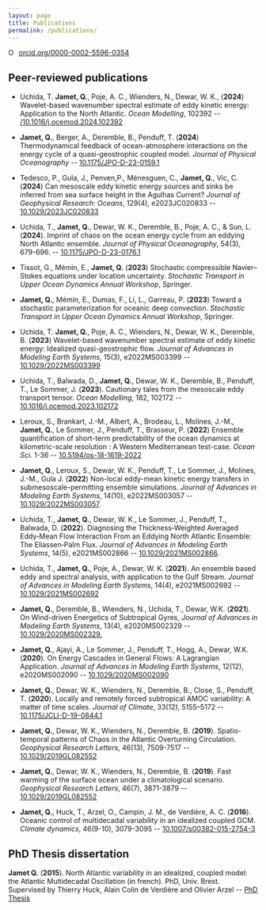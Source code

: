 ```yaml
---
layout: page
title: Publications
permalink: /publications/
---
```


<a href="https://orcid.org/0000-0002-5596-0354" target="orcid.widget" rel="noopener noreferrer" style="vertical-align:top;"><img src="https://orcid.org/sites/default/files/images/orcid_16x16.png" style="width:1em;margin-right:.5em;" alt="ORCID iD icon">orcid.org/0000-0002-5596-0354</a>


<!---
## On-going papers

- Sevellec, F., Colin de Verdiere, A., Kolodziejczyk, N., **Jamet, Q.** (**In Rev.**) Golbal observations of eddy-mean flow interactions at the ocean surface and in the deep ocean. *Journal of Physical Oceanography*

- Martinez-Moreno, J., Lique, C., Talandier, C., **Jamet, Q.**, Treguier, A.-M. (**Sub.**) Seasonal variability of kinetic energy in transitional ice-covered oceans. *Journal of Advances in Modeling Earth Systems* 

-  Rojo de Anda, G., R. Parfitt, W.K. Dewar, **Q. Jamet**, T. Uchida (**Sub.**) A Description of Trends in Gulf Stream Path Retroflections Since the Late 20th Century.

- S. Tajouri, W. Llovel, F. Sevellec, **Q. Jamet**, Hochet, A. (**In Prep.**) Sensitivity of the externally-forced and internal variability of sea level to fully time-varying freshwater fluxes from Greenland and rivers.

- Coquereau, A., Sevellec, F., Huck, T., Hirschi, J., J.-M., **Jamet, Q.** (**In Prep**) Past, Present, and Future Variability of Atlantic Meridional Overturning Circulation in CMIP6 Ensembles.

- Tissot, G., Memin, E., **Jamet, Q.** (**In Prep.*) Stochastic compressible Navier–Stokes equations under location uncertainty and its approximations for ocean modelling.

-->


## Peer-reviewed publications

- Uchida, T. **Jamet, Q.**, Poje, A. C.,  Wienders, N., Dewar, W. K., (**2024**) Wavelet-based wavenumber spectral estimate of eddy kinetic energy: Application to the North Atlantic. *Ocean Modelling*, 102392 -- [/10.1016/j.ocemod.2024.102392](https://doi.org/10.1016/j.ocemod.2024.102392)

- **Jamet, Q.**, Berger, A., Deremble, B., Penduff, T. (**2024**) Thermodynamical feedback of ocean-atmosphere interactions on the energy cycle of a quasi-geostrophic coupled model. *Journal of Physical Oceanography* -- [10.1175/JPO-D-23-0159.1](https://doi.org/10.1175/JPO-D-23-0159.1)

- Tedesco, P., Gula, J., Penven,P.,  Ménesguen, C., **Jamet, Q.**, Vic, C. (**2024**) Can mesoscale eddy kinetic energy sources and sinks be inferred from sea surface height in the Agulhas Current? *Journal of Geophysical Research: Oceans*, 129(4), e2023JC020833 -- [10.1029/2023JC020833]( https://doi.org/10.1029/2023JC020833)

- Uchida, T., **Jamet, Q.**, Dewar, W. K., Deremble, B., Poje, A. C., & Sun, L. (**2024**). Imprint of chaos on the ocean energy cycle from an eddying North Atlantic ensemble. *Journal of Physical Oceanography*, 54(3), 679-696. -- [10.1175/JPO-D-23-0176.1](https://doi.org/10.1175/JPO-D-23-0176.1)

- Tissot, G., Mémin, E., **Jamet, Q.** (**2023**) Stochastic compressible Navier–Stokes equations under location uncertainty. *Stochastic Transport in Upper Ocean Dynamics Annual Workshop*, Springer.

- **Jamet, Q.**, Mémin, E., Dumas, F., Li, L., Garreau, P. (**2023**) Toward a stochastic parameterization for oceanic deep convection. *Stochastic Transport in Upper Ocean Dynamics Annual Workshop*, Springer.

- Uchida, T. **Jamet, Q.**, Poje, A. C.,  Wienders, N., Dewar, W. K., Deremble, B. (**2023**) Wavelet-based wavenumber spectral estimate of eddy kinetic energy: Idealized quasi-geostrophic flow. *Journal of Advances in Modeling Earth Systems*, 15(3), e2022MS003399 -- [10.1029/2022MS003399](https://doi.org/10.1029/2022MS003399) 

- Uchida, T., Balwada, D., **Jamet, Q.**, Dewar, W. K., Deremble, B., Penduff, T., Le Sommer, J. (**2023**). Cautionary tales from the mesoscale eddy transport tensor. *Ocean Modelling*, 182, 102172 -- [10.1016/j.ocemod.2023.102172](https://doi.org/10.1016/j.ocemod.2023.102172)

 - Leroux, S., Brankart, J.-M., Albert, A., Brodeau, L., Molines, J.-M., **Jamet, Q.**, Le Sommer, J., Penduff, T., Brasseur, P. (**2022**) Ensemble quantification of short-term predictability of the ocean dynamics at kilometric-scale resolution : A Western Mediterranean test-case. *Ocean Sci.* 1-36 -- [10.5194/os-18-1619-2022](https://doi.org/10.5194/os-18-1619-2022)

 - **Jamet, Q.**, Leroux, S., Dewar, W. K., Penduff, T., Le Sommer, J., Molines, J.-M., Gula J. (**2022**) Non-local eddy-mean kinetic energy transfers in submesoscale-permitting ensemble simulations. *Journal of Advances in Modeling Earth Systems*, 14(10), e2022MS003057 -- [10.1029/2022MS003057](https://doi.org/10.1029/2022MS003057).

 - Uchida, T., **Jamet, Q.**, Dewar, W. K., Le Sommer, J., Penduff, T., Balwada, D. (**2022**). Diagnosing the Thickness‐Weighted Averaged Eddy‐Mean Flow Interaction From an Eddying North Atlantic Ensemble: The Eliassen‐Palm Flux. *Journal of Advances in Modeling Earth Systems*, 14(5), e2021MS002866 -- [10.1029/2021MS002866](https://doi.org/10.1029/2021MS002866).

 - Uchida, T., **Jamet, Q.**, Poje, A., Dewar, W. K. (**2021**). An ensemble based eddy and spectral analysis, with application to the Gulf Stream. *Journal of Advances in Modeling Earth Systems*, 14(4), e2021MS002692 -- [10.1029/2021MS002692](https://doi.org/10.1029/2021MS002692)

 - **Jamet, Q.**, Deremble, B., Wienders, N., Uchida, T., Dewar, W.K. (**2021**). On Wind-driven Energetics of Subtropical Gyres, *Journal of Advances in Modeling Earth Systems*, 13(4), e2020MS002329 -- [10.1029/2020MS002329.](https://doi.org/10.1029/2020MS002329)

 - **Jamet, Q.**, Ajayi, A., Le Sommer, J., Penduff, T., Hogg, A., Dewar, W.K. (**2020**). On Energy Cascades in General Flows: A Lagrangian Application. *Journal of Advances in Modeling Earth Systems*, 12(12), e2020MS002090 -- [10.1029/2020MS002090](https://doi.org/10.1029/2020MS002090)

 - **Jamet, Q.**, Dewar, W. K., Wienders, N., Deremble, B., Close, S., Penduff, T. (**2020**). Locally and remotely forced subtropical AMOC variability: A matter of time scales. *Journal of Climate*, 33(12), 5155–5172 -- [10.1175/JCLI-D-19-0844.1](https://doi.org/10.1175/JCLI-D-19-0844.1)
 
 - **Jamet, Q.**, Dewar, W. K., Wienders, N., Deremble, B. (**2019**). Spatio-temporal patterns of Chaos in the Atlantic Overturning Circulation. *Geophysical Research Letters*, 46(13), 7509-7517 -- [10.1029/2019GL082552](https://doi.org/10.1029/2019GL082552)

 - **Jamet, Q.**, Dewar, W. K., Wienders, N., Deremble, B. (**2019**). Fast warming of the surface ocean under a climatological scenario. *Geophysical Research Letters*, 46(7), 3871-3879 -- [10.1029/2019GL082552](https://doi.org/10.1029/2019GL082336)

 - **Jamet, Q.**, Huck, T., Arzel, O., Campin, J. M., de Verdière, A. C. (**2016**). Oceanic control of multidecadal variability in an idealized coupled GCM. *Climate dynamics*, 46(9-10), 3079-3095 -- [10.1007/s00382-015-2754-3](http://ocean.fsu.edu/~qjamet/share/files/Jamet_etal_CD2015.pdf)

## PhD Thesis dissertation
**Jamet Q.**  (**2015**). North Atlantic variability in an idealized, coupled model: the Atlantic Multidecadal Oscillation  (in french). PhD, Univ. Brest. Supervised by Thierry Huck, Alain Colin de Verdière and Olivier Arzel -- [PhD Thesis](http://ocean.fsu.edu/~qjamet/share/files/These_JametQ_Final.pdf)
